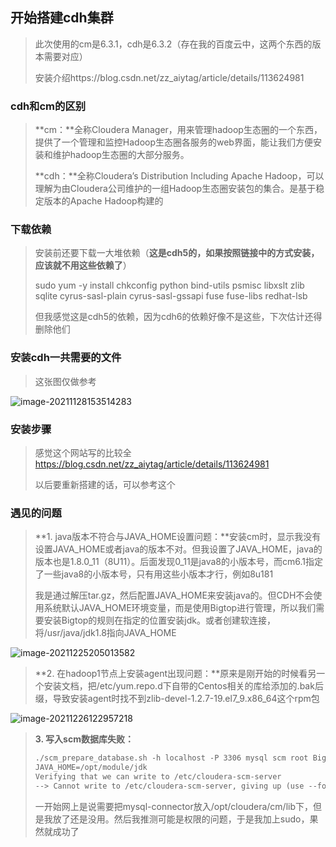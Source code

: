 ## 开始搭建cdh集群

> 此次使用的cm是6.3.1，cdh是6.3.2（存在我的百度云中，这两个东西的版本需要对应）
>
> 安装介绍https://blog.csdn.net/zz_aiytag/article/details/113624981



### cdh和cm的区别

> **cm：**全称Cloudera Manager，用来管理hadoop生态圈的一个东西，提供了一个管理和监控Hadoop生态圈各服务的web界面，能让我们方便安装和维护hadoop生态圈的大部分服务。
>
> **cdh：**全称Cloudera’s Distribution Including Apache Hadoop，可以理解为由Cloudera公司维护的一组Hadoop生态圈安装包的集合。是基于稳定版本的Apache Hadoop构建的



### 下载依赖

> 安装前还要下载一大堆依赖（**这是cdh5的，如果按照链接中的方式安装，应该就不用这些依赖了**）
>
> sudo yum -y install chkconfig python bind-utils psmisc libxslt zlib sqlite cyrus-sasl-plain cyrus-sasl-gssapi fuse fuse-libs redhat-lsb
>
> 但我感觉这是cdh5的依赖，因为cdh6的依赖好像不是这些，下次估计还得删除他们



### 安装cdh一共需要的文件

> 这张图仅做参考

![image-20211128153514283](F:\学习笔记\搭建cdh集群\images\最终目录树.png)



### 安装步骤

> 感觉这个网站写的比较全 https://blog.csdn.net/zz_aiytag/article/details/113624981
>
> 以后要重新搭建的话，可以参考这个





### 遇见的问题

> **1. java版本不符合与JAVA_HOME设置问题：**安装cm时，显示我没有设置JAVA_HOME或者java的版本不对。但我设置了JAVA_HOME，java的版本也是1.8.0_11（8U11）。后面发现0_11是java8的小版本号，而cm6.1指定了一些java8的小版本号，只有用这些小版本才行，例如8u181
>
> 我是通过解压tar.gz，然后配置JAVA_HOME来安装java的。但CDH不会使用系统默认JAVA_HOME环境变量，而是使用Bigtop进行管理，所以我们需要安装Bigtop的规则在指定的位置安装jdk。或者创建软连接，将/usr/java/jdk1.8指向JAVA_HOME

![image-20211225205013582](F:\学习笔记\搭建cdh集群\images\image-20211225205013582.png)



> **2. 在hadoop1节点上安装agent出现问题：**原来是刚开始的时候看另一个安装文档，把/etc/yum.repo.d下自带的Centos相关的库给添加的.bak后缀，导致安装agent时找不到zlib-devel-1.2.7-19.el7_9.x86_64这个rpm包

![image-20211226122957218](F:\学习笔记\搭建cdh集群\images\agent安装失败.png)



> **3. 写入scm数据库失败：**
>
> ``` txt
>./scm_prepare_database.sh -h localhost -P 3306 mysql scm root Bighu123@
> JAVA_HOME=/opt/module/jdk
>Verifying that we can write to /etc/cloudera-scm-server
> --> Cannot write to /etc/cloudera-scm-server, giving up (use --force if you wish to ignore the error)
> ```
> 
> 一开始网上是说需要把mysql-connector放入/opt/cloudera/cm/lib下，但是我放了还是没用。然后我推测可能是权限的问题，于是我加上sudo，果然就成功了

